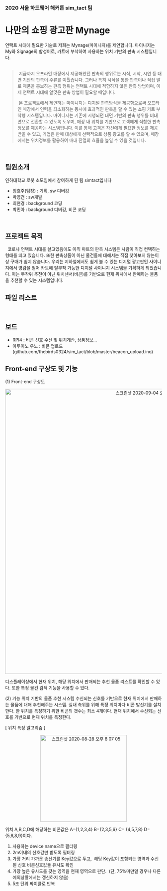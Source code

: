 ### 2020 서울 하드웨어 해커톤 sim_tact 팀

나만의 쇼핑 광고판 Mynage
=============
언택트 시대에 필요한 기술로 저희는 Mynage(마이니지)를 제안합니다. 마이니지는 My와 Signage의 합성어로, 카트에 부착하여 사용하는 위치 기반의 판촉 시스템입니다.  
&nbsp;
&nbsp;
>  &nbsp;지금까지 오프라인 매장에서 제공해왔던 판촉의 행위로는 시식, 시착, 시연 등 대면 기반의 판촉이 주류를 이뤘습니다. 그러나 특히 시식을 통한 판촉이나 직접 말로 제품을 홍보하는 판촉 행위는 언택트 시대에 적합하지 않은 판촉 방법이며, 이제 언택트 시대에 알맞은 판촉 방법이 필요할 때입니다. 
>
>  &nbsp;본 프로젝트에서 제안하는 마이니지는 디지털 판촉방식을 제공함으로써 오프라인 매장에서 인력을 최소화하는 동시에 효과적인 판촉을 할 수 있는 쇼핑 카트 부착형 시스템입니다. 마이니지는 기존에 시행되던 대면 기반의 판촉 행위를 비대면으로 전환할 수 있도록 도우며, 매장 내 위치를 기반으로 고객에게 적합한 판촉 정보를 제공하는 시스템입니다. 이를 통해 고객은 자신에게 필요한 정보를 제공받을 수 있고, 기업은 판매 대상에게 선택적으로 상품 광고를 할 수 있으며, 매장에서는  위치정보를 활용하여 매대 진열의 효율을 높일 수 있을 것입니다.

&nbsp;
&nbsp;
## 팀원소개
인하대학교 로봇 소모임에서 참여하게 된 팀 simtact입니다 
- 임효주(팀장) : 기획, sw 디버깅
- 박영건 : sw개발
- 최현경 : background 코딩
- 박민아 : background 디버깅, 비콘 코딩

&nbsp;
&nbsp;
## 프로젝트 목적 
&nbsp; 
코로나 언택트 시대를 살고있음에도 아직 마트의 판촉 시스템은 사람이 직접 컨택하는 형태를 띄고 있습니다. 또한 판촉상품이 아닌 물건들에 대해서는 직접 찾아보지 않는이상 구매가 쉽지 않습니다. 우리는 지하철에서도 쉽게 볼 수 있는 디지털 광고판인 사이니지에서 영감을 얻어 카트에 탈부착 가능한 디지털 사이니지 시스템을 기획하게 되었습니다. 이는 무작위 추천이 아닌 위치센서(비콘)를 기반으로 현재 위치에서 판매하는 물품을 추천할 수 있는 시스템입니다.
&nbsp;
&nbsp;
## 파일 리스트

&nbsp;
&nbsp;
## 보드
* RPI4 : 비콘 신호 수신 및 위치계산, 상품정보... 
* 아두이노 우노 : 비콘 업로드 (github.com/thebirds0324/sim_tact/blob/master/beacon_upload.ino)
&nbsp;
&nbsp;

## Front-end 구상도 및 기능
(1) Front-end 구상도
<p align="center">
<img width="914" alt="스크린샷 2020-09-04 오후 7 20 41" src="https://user-images.githubusercontent.com/49704910/92229001-c0ed8580-eee3-11ea-8212-0b86742a8baa.png">
  </p>

디스플레이상에서 현재 위치, 해당 위치에서 판매되는 추천 물품 리스트를 확인할 수 있다. 또한 특정 물건 검색 기능을 사용할 수 있다.
&nbsp;
&nbsp;

(2) 기능
위치 기반의 물품 추천 시스템
수신되는 신호를 기반으로 현재 위치에서 판매하는 물품에 대해 추천해주는 시스템. 실내 측위를 위해 특정 위치마다 비콘 발신기를 설치한다. 한 위치를 특정하기 위한 비콘의 갯수는 최소 4개이다. 현재 위치에서 수신되는 신호를  기반으로 현재 위치를 특정한다. 

[ 위치 특정 알고리즘 ]

<p align="center">
<img width="278" alt="스크린샷 2020-08-28 오후 8 07 05" src="https://user-images.githubusercontent.com/49704910/91554468-254f9880-e96a-11ea-84c6-75215ab61499.png">
  </p>
  
위치 A,B,C,D에 해당하는 비콘값은 A={1,2,3,4} B={2,3,5,6} C= {4,5,7,8} D={5,6,8,9}이다. 
1) 사용하는 device name으로 필터링
2) 2m이내의 신호값만 받도록 필터링 
3) 가장 거리 가까운 송신기를 Key값으로 두고,  해당 Key값이 포함되는 영역과 수신된 신호 비콘신호값들 유사도 확인
4) 가장 높은 유사도를 갖는 영역을 현재 영역으로 판단.  (단, 75%미만일 경우나 다른 예외상황에서는 갱신하지 않음) 
5) 5초 단위 싸이클로 반복

&nbsp;
&nbsp;


